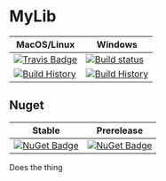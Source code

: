 # MyLib

MacOS/Linux | Windows
--- | ---
[![Travis Badge](https://travis-ci.org/MyGithubUsername/MyLib.svg?branch=master)](https://travis-ci.org/MyGithubUsername/MyLib) | [![Build status](https://ci.appveyor.com/api/projects/status/github/MyGithubUsername/MyLib?svg=true)](https://ci.appveyor.com/project/MyGithubUsername/MyLib)
[![Build History](https://buildstats.info/travisci/chart/MyGithubUsername/MyLib)](https://travis-ci.org/MyGithubUsername/MyLib/builds) | [![Build History](https://buildstats.info/appveyor/chart/MyGithubUsername/MyLib)](https://ci.appveyor.com/project/MyGithubUsername/MyLib)  


## Nuget 

Stable | Prerelease
--- | ---
[![NuGet Badge](https://buildstats.info/nuget/MyLib)](https://www.nuget.org/packages/MyLib/) | [![NuGet Badge](https://buildstats.info/nuget/MyLib?includePreReleases=true)](https://www.nuget.org/packages/MyLib/)



Does the thing
